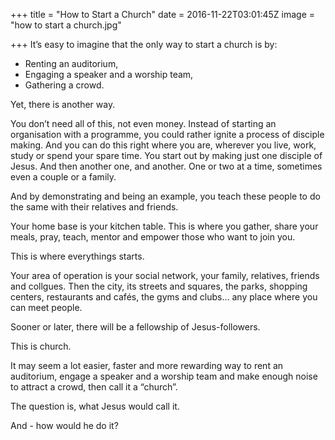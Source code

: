 +++
title = "How to Start a Church"
date = 2016-11-22T03:01:45Z
image = "how to start a church.jpg"

+++
It’s easy to imagine that the only way to start a church is by:

- Renting an auditorium,
- Engaging a speaker and a worship team,
- Gathering a crowd.

Yet, there is another way.

You don’t need all of this, not even money. Instead of starting an organisation with a programme, you could rather ignite a process of disciple making. And you can do this right where you are, wherever you live, work, study or spend your spare time. You start out by making just one disciple of Jesus. And then another one, and another. One or two at a time, sometimes even a couple or a family.

And by demonstrating and being an example, you teach these people to do the same with their relatives and friends.

Your home base is your kitchen table. This is where you gather, share your meals, pray, teach, mentor and empower those who want to join you.

This is where everythings starts.

Your area of operation is your social network, your family, relatives, friends and collgues. Then the city, its streets and squares, the parks, shopping centers, restaurants and cafés, the gyms and clubs… any place where you can meet people.

Sooner or later, there will be a fellowship of Jesus-followers.

This is church.

It may seem a lot easier, faster and more rewarding way to rent an auditorium, engage a speaker and a worship team and make enough noise to attract a crowd, then call it a “church”.

The question is, what Jesus would call it.

And - how would he do it?